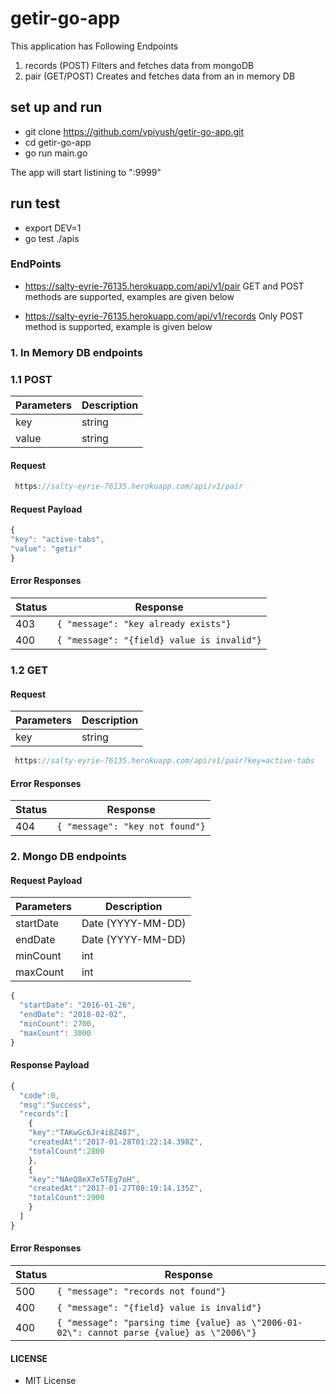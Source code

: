 # getir-go-app
This application has Following Endpoints
1. records (POST) Filters and fetches data from mongoDB
2. pair (GET/POST) Creates and fetches data from an in memory DB

## set up and run
* git clone https://github.com/vpiyush/getir-go-app.git
* cd getir-go-app
* go run main.go

The app will start listining to ":9999"

## run test
* export DEV=1
* go test ./apis

### EndPoints

* https://salty-eyrie-76135.herokuapp.com/api/v1/pair
GET and POST methods are supported, examples are given below

* https://salty-eyrie-76135.herokuapp.com/api/v1/records
Only POST method is supported, example is given below


### 1. In Memory DB endpoints
### 1.1 POST
| Parameters | Description |
| ------ | ----------- |
| key    | string |
| value  | string |

#### Request
```jsx
 https://salty-eyrie-76135.herokuapp.com/api/v1/pair
```
#### Request Payload
```jsx
{
"key": "active-tabs",
"value": "getir"
}
```
#### Error Responses
| Status | Response |
| ------ | ----------- |
| 403 | `{ "message": "key already exists"}` |
| 400 | `{ "message": "{field} value is invalid"}` |

### 1.2 GET
#### Request
| Parameters | Description |
| ------ | ----------- |
| key    | string |

```jsx
 https://salty-eyrie-76135.herokuapp.com/api/v1/pair?key=active-tabs
```
#### Error Responses
| Status | Response |
| ------ | ----------- |
| 404 | `{ "message": "key not found"}` |

### 2. Mongo DB endpoints
#### Request Payload

| Parameters | Description |
| ------ | ----------- |
| startDate   | Date (YYYY-MM-DD) |
| endDate 	  | Date (YYYY-MM-DD) |
| minCount    | int |
| maxCount    | int |

```jsx
{
  "startDate": "2016-01-26",
  "endDate": "2018-02-02",
  "minCount": 2700,
  "maxCount": 3000
}
```

#### Response Payload
```jsx
{
  "code":0,
  "msg":"Success",
  "records":[
    {
    "key":"TAKwGc6Jr4i8Z487",
    "createdAt":"2017-01-28T01:22:14.398Z",
    "totalCount":2800
    },
    {
    "key":"NAeQ8eX7e5TEg7oH",
    "createdAt":"2017-01-27T08:19:14.135Z",
    "totalCount":2900
    }
  ]
}
```
#### Error Responses
| Status | Response |
| ------ | ----------- |
| 500 | `{ "message": "records not found"}` |
| 400 | `{ "message": "{field} value is invalid"}` |
| 400 | `{ "message": "parsing time {value} as \"2006-01-02\": cannot parse {value} as \"2006\"}` |

#### LICENSE
* MIT License
